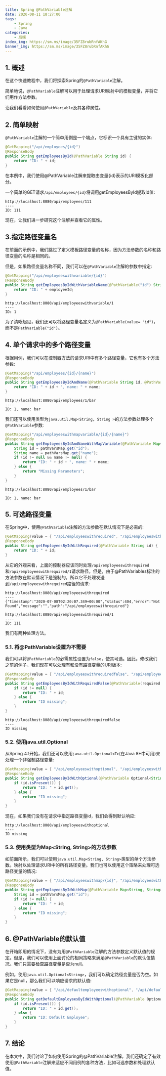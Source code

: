 ```yaml
---
title: Spring @PathVariable注解
date: 2020-08-11 18:27:00
tags:
    - Spring
    - Java
categories:
    - 后端
index_img: https://sm.ms/image/35FZ8rubRnfAKhG
banner_img: https://sm.ms/image/35FZ8rubRnfAKhG
---
```


## 1. 概述
在这个快速教程中，我们将探索Spring的`@PathVariable`注解。

简单地说，`@PathVariable`注解可以用于处理请求URI映射中的模板变量，并将它们用作方法参数。

让我们看看如何使用`@PathVariable`及其各种属性。

## 2. 简单映射
`@PathVariable`注解的一个简单用例是一个端点，它标识一个具有主键的实体:

```Java
@GetMapping("/api/employees/{id}")
@ResponseBody
public String getEmployeesById(@PathVariable String id) {
    return "ID: " + id;
}
```

在本例中，我们使用@PathVariable注解来提取由变量{id}表示的URI模板化部分。

一个简单的GET请求`/api/employees/{id}`将调用getEmployeesById提取id值:

```text
http://localhost:8080/api/employees/111
----
ID: 111
```

现在，让我们进一步研究这个注解并查看它的属性。

## 3.指定路径变量名
在前面的示例中，我们跳过了定义模板路径变量的名称，因为方法参数的名称和路径变量的名称是相同的。

但是，如果路径变量名称不同，我们可以在`@PathVariable`注解的参数中指定:

```java
@GetMapping("/api/employeeswithvariable/{id}")
@ResponseBody
public String getEmployeesByIdWithVariableName(@PathVariable("id") String employeeId) {
    return "ID: " + employeeId;
}
```

```
http://localhost:8080/api/employeeswithvariable/1
----
ID: 1
```

为了清晰起见，我们还可以将路径变量名定义为`@PathVariable(value= "id")`，而不是`PathVariable("id")`。

## 4. 单个请求中的多个路径变量
根据用例，我们可以在控制器方法的请求URI中有多个路径变量，它也有多个方法参数:

```java
@GetMapping("/api/employees/{id}/{name}")
@ResponseBody
public String getEmployeesByIdAndName(@PathVariable String id, @PathVariable String name) {
    return "ID: " + id + ", name: " + name;
}
```

```
http://localhost:8080/api/employees/1/bar
----
ID: 1, name: bar
```

我们还可以使用类型为`java.util.Map<String, String >`的方法参数处理多个`@PathVariable`参数:

```java
@GetMapping("/api/employeeswithmapvariable/{id}/{name}")
@ResponseBody
public String getEmployeesByIdAndNameWithMapVariable(@PathVariable Map<String, String> pathVarsMap) {
    String id = pathVarsMap.get("id");
    String name = pathVarsMap.get("name");
    if (id != null && name != null) {
        return "ID: " + id + ", name: " + name;
    } else {
        return "Missing Parameters";
    }
}
```

```
http://localhost:8080/api/employees/1/bar
----
ID: 1, name: bar
```

## 5. 可选路径变量
在Spring中，使用`@PathVariable`注解的方法参数在默认情况下是必需的:

```java
@GetMapping(value = { "/api/employeeswithrequired", "/api/employeeswithrequired/{id}" })
@ResponseBody
public String getEmployeesByIdWithRequired(@PathVariable String id) {
    return "ID: " + id;
}
```

从它的外观来看，上面的控制器应该同时处理`/api/employeeswithrequired`和`/api/employeeswithrequired/1`请求路径。但是，由于@PathVariables标注的方法参数在默认情况下是强制的，所以它不处理发送到`/api/employeeswithrequired`路径的请求:

```
http://localhost:8080/api/employeeswithrequired
----
{"timestamp":"2020-07-08T02:20:07.349+00:00","status":404,"error":"Not Found","message":"","path":"/api/employeeswithrequired"}

http://localhost:8080/api/employeeswithrequired/1
----
ID: 111
```

我们有两种处理方法。

### 5.1. 将@PathVariable设置为不需要
我们可以将`@PathVariable`的必需属性设置为`false`，使其可选。因此，修改我们之前的例子，我们现在可以处理有和没有路径变量的URI版本:

```java
@GetMapping(value = { "/api/employeeswithrequiredfalse", "/api/employeeswithrequiredfalse/{id}" })
@ResponseBody
public String getEmployeesByIdWithRequiredFalse(@PathVariable(required = false) String id) {
    if (id != null) {
        return "ID: " + id;
    } else {
        return "ID missing";
    }
}
```

```
http://localhost:8080/api/employeeswithrequiredfalse
----
ID missing
```

### 5.2. 使用java.util.Optional
从Spring 4.1开始，我们还可以使用`java.util.Optional<T>`(在Java 8+中可用)来处理一个非强制路径变量:

```java
@GetMapping(value = { "/api/employeeswithoptional", "/api/employeeswithoptional/{id}" })
@ResponseBody
public String getEmployeesByIdWithOptional(@PathVariable Optional<String> id) {
    if (id.isPresent()) {
        return "ID: " + id.get();
    } else {
        return "ID missing";
    }
}
```

现在，如果我们没有在请求中指定路径变量id，我们会得到默认响应:

```
http://localhost:8080/api/employeeswithoptional
----
ID missing
```

### 5.3. 使用类型为Map<String, String>的方法参数
如前面所示，我们可以使用`java.util.Map<String, String>`类型的单个方法参数。映射以处理请求URI中的所有路径变量。我们也可以使用这个策略来处理可选路径变量的情况:

```java
@GetMapping(value = { "/api/employeeswithmap/{id}", "/api/employeeswithmap" })
@ResponseBody
public String getEmployeesByIdWithMap(@PathVariable Map<String, String> pathVarsMap) {
    String id = pathVarsMap.get("id");
    if (id != null) {
        return "ID: " + id;
    } else {
        return "ID missing";
    }
}
```

## 6. @PathVariable的默认值
在开箱即用的情况下，没有为用`@PathVariable`注解的方法参数定义默认值的规定。但是，我们可以使用上面讨论的相同策略来满足`@PathVariable`的默认值情况。我们只需要检查路径变量是否为null。

例如，使用`java.util.Optional<String>`，我们可以确定路径变量是否为空。如果它是null，那么我们可以响应请求的默认值:

```java
@GetMapping(value = { "/api/defaultemployeeswithoptional", "/api/defaultemployeeswithoptional/{id}" })
@ResponseBody
public String getDefaultEmployeesByIdWithOptional(@PathVariable Optional<String> id) {
    if (id.isPresent()) {
        return "ID: " + id.get();
    } else {
        return "ID: Default Employee";
    }
}
```

## 7. 结论
在本文中，我们讨论了如何使用Spring的@PathVariable注解。我们还确定了有效使用`@PathVariable`注解来适应不同用例的各种方法，比如可选参数和处理默认值。
